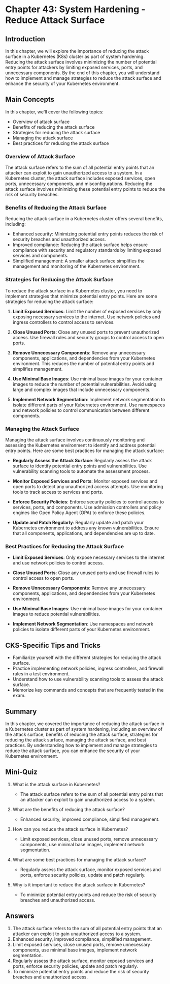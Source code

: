 # Chapter 43: System Hardening - Reduce Attack Surface

## Introduction

In this chapter, we will explore the importance of reducing the attack surface in a Kubernetes (K8s) cluster as part of system hardening. Reducing the attack surface involves minimizing the number of potential entry points for attackers by limiting exposed services, ports, and unnecessary components. By the end of this chapter, you will understand how to implement and manage strategies to reduce the attack surface and enhance the security of your Kubernetes environment.

## Main Concepts

In this chapter, we'll cover the following topics:
- Overview of attack surface
- Benefits of reducing the attack surface
- Strategies for reducing the attack surface
- Managing the attack surface
- Best practices for reducing the attack surface

### Overview of Attack Surface

The attack surface refers to the sum of all potential entry points that an attacker can exploit to gain unauthorized access to a system. In a Kubernetes cluster, the attack surface includes exposed services, open ports, unnecessary components, and misconfigurations. Reducing the attack surface involves minimizing these potential entry points to reduce the risk of security breaches.

### Benefits of Reducing the Attack Surface

Reducing the attack surface in a Kubernetes cluster offers several benefits, including:
- Enhanced security: Minimizing potential entry points reduces the risk of security breaches and unauthorized access.
- Improved compliance: Reducing the attack surface helps ensure compliance with security and regulatory standards by limiting exposed services and components.
- Simplified management: A smaller attack surface simplifies the management and monitoring of the Kubernetes environment.

### Strategies for Reducing the Attack Surface

To reduce the attack surface in a Kubernetes cluster, you need to implement strategies that minimize potential entry points. Here are some strategies for reducing the attack surface:

1. **Limit Exposed Services**: Limit the number of exposed services by only exposing necessary services to the internet. Use network policies and ingress controllers to control access to services.

2. **Close Unused Ports**: Close any unused ports to prevent unauthorized access. Use firewall rules and security groups to control access to open ports.

3. **Remove Unnecessary Components**: Remove any unnecessary components, applications, and dependencies from your Kubernetes environment. This reduces the number of potential entry points and simplifies management.

4. **Use Minimal Base Images**: Use minimal base images for your container images to reduce the number of potential vulnerabilities. Avoid using large and complex images that include unnecessary components.

5. **Implement Network Segmentation**: Implement network segmentation to isolate different parts of your Kubernetes environment. Use namespaces and network policies to control communication between different components.

### Managing the Attack Surface

Managing the attack surface involves continuously monitoring and assessing the Kubernetes environment to identify and address potential entry points. Here are some best practices for managing the attack surface:

- **Regularly Assess the Attack Surface**: Regularly assess the attack surface to identify potential entry points and vulnerabilities. Use vulnerability scanning tools to automate the assessment process.

- **Monitor Exposed Services and Ports**: Monitor exposed services and open ports to detect any unauthorized access attempts. Use monitoring tools to track access to services and ports.

- **Enforce Security Policies**: Enforce security policies to control access to services, ports, and components. Use admission controllers and policy engines like Open Policy Agent (OPA) to enforce these policies.

- **Update and Patch Regularly**: Regularly update and patch your Kubernetes environment to address any known vulnerabilities. Ensure that all components, applications, and dependencies are up to date.

### Best Practices for Reducing the Attack Surface

- **Limit Exposed Services**: Only expose necessary services to the internet and use network policies to control access.

- **Close Unused Ports**: Close any unused ports and use firewall rules to control access to open ports.

- **Remove Unnecessary Components**: Remove any unnecessary components, applications, and dependencies from your Kubernetes environment.

- **Use Minimal Base Images**: Use minimal base images for your container images to reduce potential vulnerabilities.

- **Implement Network Segmentation**: Use namespaces and network policies to isolate different parts of your Kubernetes environment.

## CKS-Specific Tips and Tricks

- Familiarize yourself with the different strategies for reducing the attack surface.
- Practice implementing network policies, ingress controllers, and firewall rules in a test environment.
- Understand how to use vulnerability scanning tools to assess the attack surface.
- Memorize key commands and concepts that are frequently tested in the exam.

## Summary

In this chapter, we covered the importance of reducing the attack surface in a Kubernetes cluster as part of system hardening, including an overview of the attack surface, benefits of reducing the attack surface, strategies for reducing the attack surface, managing the attack surface, and best practices. By understanding how to implement and manage strategies to reduce the attack surface, you can enhance the security of your Kubernetes environment.

## Mini-Quiz

1. What is the attack surface in Kubernetes?
   - The attack surface refers to the sum of all potential entry points that an attacker can exploit to gain unauthorized access to a system.

2. What are the benefits of reducing the attack surface?
   - Enhanced security, improved compliance, simplified management.

3. How can you reduce the attack surface in Kubernetes?
   - Limit exposed services, close unused ports, remove unnecessary components, use minimal base images, implement network segmentation.

4. What are some best practices for managing the attack surface?
   - Regularly assess the attack surface, monitor exposed services and ports, enforce security policies, update and patch regularly.

5. Why is it important to reduce the attack surface in Kubernetes?
   - To minimize potential entry points and reduce the risk of security breaches and unauthorized access.

## Answers

1. The attack surface refers to the sum of all potential entry points that an attacker can exploit to gain unauthorized access to a system.
2. Enhanced security, improved compliance, simplified management.
3. Limit exposed services, close unused ports, remove unnecessary components, use minimal base images, implement network segmentation.
4. Regularly assess the attack surface, monitor exposed services and ports, enforce security policies, update and patch regularly.
5. To minimize potential entry points and reduce the risk of security breaches and unauthorized access.
